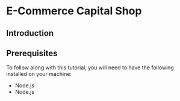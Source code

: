 # E-Commerce Capital Shop
 <h2> Introduction </h2>

  <h2> Prerequisites </h2>
 <p>To follow along with this tutorial, you will need to have the following installed on your machine:</p>
  <ul>
   <li>Node.js</li>
   <li>Node.js</li>
  </ul>

 
